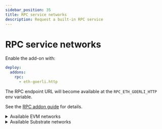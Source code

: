 ```yaml
---
sidebar_position: 35
title: RPC service networks
description: Request a built-in RPC service
---
```


# RPC service networks

Enable the add-on with:
```yaml
deploy:
  addons:
    rpc:
      - eth-goerli.http
```
The RPC endpoint URL will become available at the `RPC_ETH_GOERLI_HTTP` env variable.

See the [RPC addon guide](/cloud/resources/rpc-proxy) for details.

<details>

<summary>Available EVM networks</summary>

| Network name          | network.protocol                     |
|:---------------------:|:------------------------------------:|
| Arbitrum One          | `arbitrum-one.http`                  |
| Arbitrum One Goerli   | `arbitrum-goerli.http`               |
| Arbitrum One Sepolia  | `arbitrum-sepolia.http`              |
| Arbitrum Nova         | `arbitrum-nova.http`                 |
| Astar                 | `astar.http`                         |
| AVA                   | `ava.http`                           |
| AVA Testnet           | `ava-testnet.http`                   |
| Base                  | `base.http`                          |
| Base Goerli           | `base-goerli.http`                   |
| Base Sepolia          | `base-sepolia.http`                  |
| Berachain             | `berachain.http`                     |
| Blast L2              | `blast-l2.http`                      |
| BSC                   | `bsc.http`                           |
| BSC Testnet           | `bsc-testnet.http`                   |
| Ethereum              | `eth.http`                           |
| Ethereum Goerli       | `eth-goerli.http`                    |
| Ethereum Holesky      | `eth-holesky.http`                   |
| Ethereum Sepolia      | `eth-sepolia.http`                   |
| Evmos                 | `evmos.http`                         |
| Fantom                | `fantom.http`                        |
| Fantom Testnet        | `fantom-testnet.http`                |
| Gnosis                | `gnosis.http`                        |
| Linea                 | `linea.http`                         |
| Mantle                | `mantle.http`                        |
| Mantle                | `mantle-sepolia.http`                |
| Metis                 | `metis.http`                         |
| Moonbase              | `moonbase-alpha.http`                |
| Moonbeam              | `moonbeam.http`                      |
| Moonriver             | `moonriver.http`                     |
| OKTC                  | `oktc.http`                          |
| opBNB                 | `opbnb.http`                         |
| opBNB                 | `opbnb-testnet.http`                 |
| Optimism              | `optimism.http`                      |
| Optimism Goerli       | `optimism-goerli.http`               |
| Polygon               | `polygon.http`                       |
| Polygon Amoy          | `polygon-amoy-testnet.http`          |
| Polygon Testnet       | `polygon-testnet.http`               |
| Polygon zkEVM         | `polygon-zkevm.http`                 |
| Polygon zkEVM Cardona | `polygon-zkevm-cardona-testnet.http` |
| Polygon zkEVM Testnet | `polygon-zkevm-testnet.http`         |
| Scroll                | `scroll.http`                        |
| Scroll Sepolia        | `scroll-sepolia.http`                |
| Shibuya               | `shibuya.http`                       |
| Shiden                | `shiden.http`                        |
| Sonic                 | `sonic-mainnet.http`                 |
| Unichain              | `unichain.http`                      |
| Unichain Sepolia      | `unichain-sepolia.http`              |
| zkSync                | `zksync.http`                        |
| zkSync Sepolia        | `zksync-sepolia.http`                |

</details>

<details>

<summary>Available Substrate networks</summary>

| Network name         | network.protocol            |
|:--------------------:|:---------------------------:|
| Acala                | `acala.http`                |
| Aleph Zero           | `aleph-zero.http`           |
| Aleph Zero Testnet   | `aleph-zero-testnet.http`   |
| Amplitude            | `amplitude.http`            |
| Asset Hub Kusama     | `asset-hub-kusama.http`     |
| Asset Hub Polkadot   | `asset-hub-polkadot.http`   |
| Asset Hub Rococo     | `asset-hub-rococo.http`     |
| Asset Hub Westend    | `asset-hub-westend.http`    |
| Astar                | `astar-substrate.http`      |
| Basilisk             | `basilisk.http`             |
| Bittensor            | `bittensor.http`            |
| Bittensor Testnet    | `bittensor-testnet.http`    |
| Bridge Hub Kusama    | `bridge-hub-kusama.http`    |
| Bridge Hub Polkadot  | `bridge-hub-polkadot.http`  |
| Bridge Hub Rococo    | `bridge-hub-rococo.http`    |
| Bridge Hub Westend   | `bridge-hub-westend.http`   |
| Centrifuge           | `centrifuge.http`           |
| Collectives Polkadot | `collectives-polkadot.http` |
| Collectives Westend  | `collectives-westend.http`  |
| Crust                | `crust.http`                |
| Darwinia             | `darwinia.http`             |
| Darwiniacrab         | `darwiniacrab.http`         |
| Eden                 | `eden.http`                 |
| Frequency            | `frequency.http`            |
| Hydradx              | `hydradx.http`              |
| Interlay             | `interlay.http`             |
| Karura               | `karura.http`               |
| Khala                | `khala.http`                |
| Kilt                 | `kilt.http`                 |
| Kintsugi             | `kintsugi.http`             |
| Kusama               | `kusama.http`               |
| Litentry             | `litentry.http`             |
| Moonbase             | `moonbase.http`             |
| Moonbeam             | `moonbeam-substrate.http`   |
| Moonriver            | `moonriver-substrate.http`  |
| Pendulum             | `pendulum.http`             |
| Phala                | `phala.http`                |
| Polkadex             | `polkadex.http`             |
| Polkadot             | `polkadot.http`             |
| Rococo               | `rococo.http`               |
| Shibuya              | `shibuya-substrate.http`    |
| Shiden               | `shiden-substrate.http`     |
| Turing               | `turing.http`               |
| Zeitgeist            | `zeitgeist.http`            |

</details>
